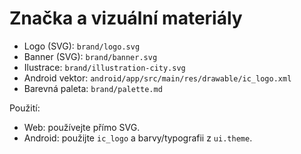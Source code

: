 # Značka a vizuální materiály

- Logo (SVG): `brand/logo.svg`
- Banner (SVG): `brand/banner.svg`
- Ilustrace: `brand/illustration-city.svg`
- Android vektor: `android/app/src/main/res/drawable/ic_logo.xml`
- Barevná paleta: `brand/palette.md`

Použití:
- Web: používejte přímo SVG.
- Android: použijte `ic_logo` a barvy/typografii z `ui.theme`.
